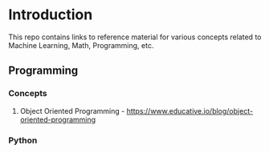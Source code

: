 # Introduction

This repo contains links to reference material for various concepts related to Machine Learning, Math, Programming, etc. 

## Programming 

### Concepts

1. Object Oriented Programming - https://www.educative.io/blog/object-oriented-programming

### Python